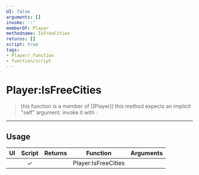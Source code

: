 ```yaml
---
UI: false
arguments: []
invoke: ':'
memberOf: Player
methodname: IsFreeCities
returns: []
script: true
tags:
- Player/_function
- function/script
---
```

# Player:IsFreeCities
> this function is a member of [[Player]]
> this method expects an implicit "self" argument. invoke it with `:`
-----
## Usage
|  UI | Script | Returns | Function | Arguments |
|:---:|:------:|-------:|:--------:|:---------|
| |✓||Player:IsFreeCities||
